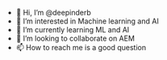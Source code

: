 - 👋 Hi, I’m @deepinderb
- 👀 I’m interested in Machine learning and AI
- 🌱 I’m currently learning ML and AI
- 💞️ I’m looking to collaborate on AEM
- 📫 How to reach me is a good question

<!---
deepinderb/deepinderb is a ✨ special ✨ repository because its `README.md` (this file) appears on your GitHub profile.
You can click the Preview link to take a look at your changes.
--->
